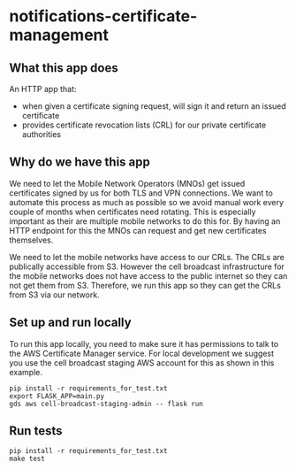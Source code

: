 # notifications-certificate-management

## What this app does

An HTTP app that:

- when given a certificate signing request, will sign it and return an issued certificate
- provides certificate revocation lists (CRL) for our private certificate authorities

## Why do we have this app

We need to let the Mobile Network Operators (MNOs) get issued certificates signed by us for both TLS and VPN connections. We want to automate this process as much as possible so we avoid manual work every couple of months when certificates need rotating. This is especially important as their are multiple mobile networks to do this for. By having an HTTP endpoint for this the MNOs can request and get new certificates themselves.

We need to let the mobile networks have access to our CRLs. The CRLs are publically accessible from S3. However the cell broadcast infrastructure for the mobile networks does not have access to the public internet so they can not get them from S3. Therefore, we run this app so they can get the CRLs from S3 via our network.

## Set up and run locally

To run this app locally, you need to make sure it has permissions to talk to the AWS Certificate Manager service. For local development we suggest you use the cell broadcast staging AWS account for this as shown in this example. 

```
pip install -r requirements_for_test.txt
export FLASK_APP=main.py
gds aws cell-broadcast-staging-admin -- flask run
```

## Run tests

```
pip install -r requirements_for_test.txt
make test
```
